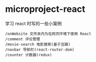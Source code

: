 # microproject-react
学习 react 时写的一些小案例

```
/onWebsite 文件夹内为在网页环境下使用 React
/comment 评论管理
/movie-search 电影搜索(基于豆瓣)
/navbar 导航栏(react-router-dom)
/counter 计数器(redux)
```
